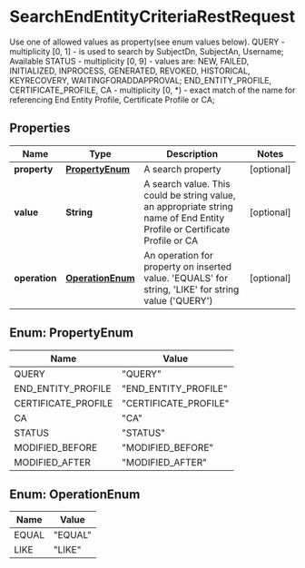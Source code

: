 

# SearchEndEntityCriteriaRestRequest

Use one of allowed values as property(see enum values below). QUERY - multiplicity [0, 1] - is used to search by SubjectDn, SubjectAn, Username;  Available STATUS - multiplicity [0, 9] - values are: NEW, FAILED, INITIALIZED, INPROCESS, GENERATED, REVOKED, HISTORICAL, KEYRECOVERY, WAITINGFORADDAPPROVAL;  END_ENTITY_PROFILE, CERTIFICATE_PROFILE, CA - multiplicity [0, *) - exact match of the name for referencing End Entity Profile, Certificate Profile or CA;  

## Properties

| Name | Type | Description | Notes |
|------------ | ------------- | ------------- | -------------|
|**property** | [**PropertyEnum**](#PropertyEnum) | A search property |  [optional] |
|**value** | **String** | A search value. This could be string value, an appropriate string name of End Entity Profile or Certificate Profile or CA |  [optional] |
|**operation** | [**OperationEnum**](#OperationEnum) | An operation for property on inserted value. &#39;EQUALS&#39; for string, &#39;LIKE&#39; for string value (&#39;QUERY&#39;) |  [optional] |



## Enum: PropertyEnum

| Name | Value |
|---- | -----|
| QUERY | &quot;QUERY&quot; |
| END_ENTITY_PROFILE | &quot;END_ENTITY_PROFILE&quot; |
| CERTIFICATE_PROFILE | &quot;CERTIFICATE_PROFILE&quot; |
| CA | &quot;CA&quot; |
| STATUS | &quot;STATUS&quot; |
| MODIFIED_BEFORE | &quot;MODIFIED_BEFORE&quot; |
| MODIFIED_AFTER | &quot;MODIFIED_AFTER&quot; |



## Enum: OperationEnum

| Name | Value |
|---- | -----|
| EQUAL | &quot;EQUAL&quot; |
| LIKE | &quot;LIKE&quot; |




